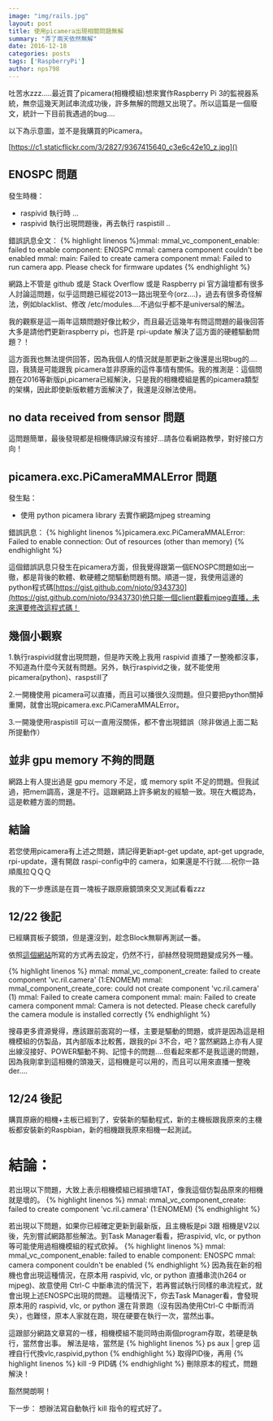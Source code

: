 ```yaml
--- 
image: "img/rails.jpg" 
layout: post 
title: 使用picamera出現相關問題無解 
summary: "弄了兩天依然無解" 
date: 2016-12-18 
categories: posts 
tags: ['RaspberryPi'] 
author: nps798 
---
```


吐苦水zzz.....最近買了picamera(相機模組)想來實作Raspberry Pi 3的監視器系統，無奈這幾天測試串流成功後，許多無解的問題又出現了。所以這篇是一個廢文，統計一下目前我遇過的bug....
 
以下為示意圖，並不是我購買的Picamera。

[https://c1.staticflickr.com/3/2827/9367415640_c3e6c42e10_z.jpg]() 
 

## ENOSPC 問題

發生時機：
- raspivid 執行時 ...
- raspivid 執行出現問題後，再去執行 raspistill ..

錯誤訊息全文：
{% highlight linenos %}mmal: mmal_vc_component_enable: failed to enable component: ENOSPC
mmal: camera component couldn't be enabled
mmal: main: Failed to create camera component
mmal: Failed to run camera app. Please check for firmware updates
{% endhighlight %} 
 
網路上不管是 github 或是 Stack Overflow 或是 Raspberry pi 官方論壇都有很多人討論這問題，似乎這問題已經從2013一路出現至今(orz....)，過去有很多奇怪解法，例如blacklist、修改 /etc/modules....不過似乎都不是universal的解法。

我的觀察是這一兩年這類問題好像比較少，而且最近這幾年有問這問題的最後回答大多是請他們更新raspberry pi，也許是 rpi-update 解決了這方面的硬體驅動問題？！

這方面我也無法提供回答，因為我個人的情況就是那更新之後還是出現bug的....囧，我猜是可能跟我 picamera並非原廠的這件事情有關係。我的推測是：這個問題在2016等新版pi,picamera已經解決，只是我的相機模組是舊的picamera類型的架構，因此即使新版軟體方面解決了，我還是沒辦法使用。


## no data received from sensor 問題

這問題簡單，最後發現都是相機傳訊線沒有接好...請各位看網路教學，對好接口方向！


## picamera.exc.PiCameraMMALError 問題

發生點：
- 使用 python picamera library 去實作網路mjpeg streaming

錯誤訊息：
{% highlight linenos %}picamera.exc.PiCameraMMALError: Failed to enable connection: Out of resources (other than memory)
{% endhighlight %} 

這個錯誤訊息只發生在picamera方面，但我覺得跟第一個ENOSPC問題如出一徹，都是背後的軟體、軟硬體之間驅動問題有關。順道一提，我使用這邊的python程式碼[https://gist.github.com/nioto/9343730](https://gist.github.com/nioto/9343730)他只能一個client觀看mjpeg直播，未來還要修改這程式碼！


## 幾個小觀察

1.執行raspivid就會出現問題，但是昨天晚上我用 raspivid 直播了一整晚都沒事，不知道為什麼今天就有問題。另外，執行raspivid之後，就不能使用picamera(python)、raspstill了

2.一開機使用 picamera可以直播，而且可以播很久沒問題。但只要把python關掉重開，就會出現picamera.exc.PiCameraMMALError。

3.一開幾使用raspistill 可以一直用沒關係，都不會出現錯誤（除非做過上面二點所提動作）



## 並非 gpu memory 不夠的問題

網路上有人提出過是 gpu memory 不足，或 memory split 不足的問題。但我試過，把mem調高，還是不行。這跟網路上許多網友的經驗一致。現在大概認為，這是軟體方面的問題。
 
 
## 結論

若您使用picamera有上述之問題，請記得更新apt-get update, apt-get upgrade, rpi-update，還有開啟 raspi-config中的 camera，如果還是不行就.....祝你一路順風拉ＱＱＱ

我的下一步應該是在買一塊板子跟原廠鏡頭來交叉測試看看zzz


## 12/22 後記

已經購買板子鏡頭，但是還沒到，趁念Block無聊再測試一番。

依照[這個網站](http://www.linuxx.eu/2014/07/mmal-mmalvccomponentenable-failed-to.html?m=1)所寫的方式再去設定，仍然不行，卻赫然發現問題變成另外一種。

{% highlight linenos %}
mmal: mmal_vc_component_create: failed to create component 'vc.ril.camera' (1:ENOMEM)
mmal: mmal_component_create_core: could not create component 'vc.ril.camera' (1)
mmal: Failed to create camera component
mmal: main: Failed to create camera component
mmal: Camera is not detected. Please check carefully the camera module is installed correctly
{% endhighlight %}

搜尋更多資源覺得，應該跟前面寫的一樣，主要是驅動的問題，或許是因為這是相機模組的仿製品，其內部版本比較舊，跟我的pi 3不合，吧？當然網路上亦有人提出線沒接好、POWER驅動不夠、記憶卡的問題....但看起來都不是我這邊的問題，因為我剛拿到這相機的頭幾天，這相機是可以用的，而且可以用來直播一整晚der....


## 12/24 後記

購買原廠的相機+主板已經到了，安裝新的驅動程式，新的主機板跟我原來的主機板都安裝新的Raspbian，新的相機跟我原來相機一起測試。

# 結論：
若出現以下問題，大致上表示相機模組已經損壞TAT，像我這個仿製品原來的相機就是壞的。
{% highlight linenos %}
mmal: mmal_vc_component_create: failed to create component 'vc.ril.camera' (1:ENOMEM)
{% endhighlight %}

若出現以下問題，如果你已經確定更新到最新版，且主機板是pi 3跟 相機是V2以後，先別嘗試網路那些解法。到Task Manager看看，把raspivid, vlc, or python等可能使用過相機模組的程式砍掉。
{% highlight linenos %}
mmal: mmal_vc_component_enable: failed to enable component: ENOSPC
mmal: camera component couldn't be enabled
{% endhighlight %}
因為我在新的相機也會出現這種情況，在原本用 raspivid, vlc, or python 直播串流(h264 or mjpeg)、故意使用 Ctrl-C 中斷串流的情況下，若再嘗試執行同樣的串流程式，就會出現上述ENOSPC出現的問題。
這種情況下，你去Task Manager看，會發現原本用的 raspivid, vlc, or python 還在背景跑（沒有因為使用Ctrl-C 中斷而消失），也難怪，原本人家就在跑，現在硬要在執行一次，當然出事。

這跟部分網路文章寫的一樣，相機模組不能同時由兩個program存取，若硬是執行，當然會出事。
解法是啥，當然是 
{% highlight linenos %}
ps aux | grep 這裡自行代換vlc,raspivid,python
{% endhighlight %}
取得PID後，再用
{% highlight linenos %}
kill -9 PID碼
{% endhighlight %}
刪除原本的程式，問題解決！

豁然開朗啊！

下一步：
想辦法寫自動執行 kill 指令的程式好了。



